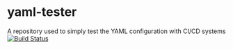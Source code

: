 # yaml-tester
A repository used to simply test the YAML configuration with CI/CD systems
[![Build Status](https://dev.azure.com/nikolayadvolodkin/SauceExamples/_apis/build/status/yaml-tester)](https://dev.azure.com/nikolayadvolodkin/SauceExamples/_build/latest?definitionId=4)
